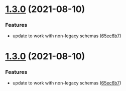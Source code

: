 # [1.3.0](https://github.com/streammachineio/nodejs-driver/compare/v1.2.1...v1.3.0) (2021-08-10)

### Features

- update to work with non-legacy schemas ([65ec6b7](https://github.com/streammachineio/nodejs-driver/commit/65ec6b78dff2a47fccae1eb6b9db41cf552e57e3))

# [1.3.0](https://github.com/streammachineio/nodejs-driver/compare/v1.2.1...v1.3.0) (2021-08-10)

### Features

- update to work with non-legacy schemas ([65ec6b7](https://github.com/streammachineio/nodejs-driver/commit/65ec6b78dff2a47fccae1eb6b9db41cf552e57e3))
